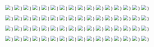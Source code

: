 

![](https://i0.wp.com/theresponsivei.com/wp-content/uploads/2015/10/giphy.gif?resize=500%2C500&ssl=1)
)
![](https://i0.wp.com/theresponsivei.com/wp-content/uploads/2015/10/giphy.gif?resize=500%2C500&ssl=1)
)
![](https://i0.wp.com/theresponsivei.com/wp-content/uploads/2015/10/giphy.gif?resize=500%2C500&ssl=1)
)
![](https://i0.wp.com/theresponsivei.com/wp-content/uploads/2015/10/giphy.gif?resize=500%2C500&ssl=1)
)
![](https://i0.wp.com/theresponsivei.com/wp-content/uploads/2015/10/giphy.gif?resize=500%2C500&ssl=1)
)
![](https://i0.wp.com/theresponsivei.com/wp-content/uploads/2015/10/giphy.gif?resize=500%2C500&ssl=1)
)
![](https://i0.wp.com/theresponsivei.com/wp-content/uploads/2015/10/giphy.gif?resize=500%2C500&ssl=1)
)
![](https://i0.wp.com/theresponsivei.com/wp-content/uploads/2015/10/giphy.gif?resize=500%2C500&ssl=1)
)
![](https://i0.wp.com/theresponsivei.com/wp-content/uploads/2015/10/giphy.gif?resize=500%2C500&ssl=1)
)
![](https://i0.wp.com/theresponsivei.com/wp-content/uploads/2015/10/giphy.gif?resize=500%2C500&ssl=1)
)
![](https://i0.wp.com/theresponsivei.com/wp-content/uploads/2015/10/giphy.gif?resize=500%2C500&ssl=1)
)
![](https://i0.wp.com/theresponsivei.com/wp-content/uploads/2015/10/giphy.gif?resize=500%2C500&ssl=1)
)
![](https://i0.wp.com/theresponsivei.com/wp-content/uploads/2015/10/giphy.gif?resize=500%2C500&ssl=1)
)
![](https://i0.wp.com/theresponsivei.com/wp-content/uploads/2015/10/giphy.gif?resize=500%2C500&ssl=1)
)
![](https://i0.wp.com/theresponsivei.com/wp-content/uploads/2015/10/giphy.gif?resize=500%2C500&ssl=1)
)
![](https://i0.wp.com/theresponsivei.com/wp-content/uploads/2015/10/giphy.gif?resize=500%2C500&ssl=1)
)


![](https://i0.wp.com/theresponsivei.com/wp-content/uploads/2015/10/giphy.gif?resize=500%2C500&ssl=1)
)
![](https://i0.wp.com/theresponsivei.com/wp-content/uploads/2015/10/giphy.gif?resize=500%2C500&ssl=1)
)
![](https://i0.wp.com/theresponsivei.com/wp-content/uploads/2015/10/giphy.gif?resize=500%2C500&ssl=1)
)
![](https://i0.wp.com/theresponsivei.com/wp-content/uploads/2015/10/giphy.gif?resize=500%2C500&ssl=1)
)
![](https://i0.wp.com/theresponsivei.com/wp-content/uploads/2015/10/giphy.gif?resize=500%2C500&ssl=1)
)
![](https://i0.wp.com/theresponsivei.com/wp-content/uploads/2015/10/giphy.gif?resize=500%2C500&ssl=1)
)
![](https://i0.wp.com/theresponsivei.com/wp-content/uploads/2015/10/giphy.gif?resize=500%2C500&ssl=1)
)
![](https://i0.wp.com/theresponsivei.com/wp-content/uploads/2015/10/giphy.gif?resize=500%2C500&ssl=1)
)
![](https://i0.wp.com/theresponsivei.com/wp-content/uploads/2015/10/giphy.gif?resize=500%2C500&ssl=1)
)
![](https://i0.wp.com/theresponsivei.com/wp-content/uploads/2015/10/giphy.gif?resize=500%2C500&ssl=1)
)
![](https://i0.wp.com/theresponsivei.com/wp-content/uploads/2015/10/giphy.gif?resize=500%2C500&ssl=1)
)
![](https://i0.wp.com/theresponsivei.com/wp-content/uploads/2015/10/giphy.gif?resize=500%2C500&ssl=1)
)
![](https://i0.wp.com/theresponsivei.com/wp-content/uploads/2015/10/giphy.gif?resize=500%2C500&ssl=1)
)
![](https://i0.wp.com/theresponsivei.com/wp-content/uploads/2015/10/giphy.gif?resize=500%2C500&ssl=1)
)
![](https://i0.wp.com/theresponsivei.com/wp-content/uploads/2015/10/giphy.gif?resize=500%2C500&ssl=1)
)
![](https://i0.wp.com/theresponsivei.com/wp-content/uploads/2015/10/giphy.gif?resize=500%2C500&ssl=1)
)


![](https://i0.wp.com/theresponsivei.com/wp-content/uploads/2015/10/giphy.gif?resize=500%2C500&ssl=1)
)
![](https://i0.wp.com/theresponsivei.com/wp-content/uploads/2015/10/giphy.gif?resize=500%2C500&ssl=1)
)
![](https://i0.wp.com/theresponsivei.com/wp-content/uploads/2015/10/giphy.gif?resize=500%2C500&ssl=1)
)
![](https://i0.wp.com/theresponsivei.com/wp-content/uploads/2015/10/giphy.gif?resize=500%2C500&ssl=1)
)
![](https://i0.wp.com/theresponsivei.com/wp-content/uploads/2015/10/giphy.gif?resize=500%2C500&ssl=1)
)
![](https://i0.wp.com/theresponsivei.com/wp-content/uploads/2015/10/giphy.gif?resize=500%2C500&ssl=1)
)
![](https://i0.wp.com/theresponsivei.com/wp-content/uploads/2015/10/giphy.gif?resize=500%2C500&ssl=1)
)
![](https://i0.wp.com/theresponsivei.com/wp-content/uploads/2015/10/giphy.gif?resize=500%2C500&ssl=1)
)
![](https://i0.wp.com/theresponsivei.com/wp-content/uploads/2015/10/giphy.gif?resize=500%2C500&ssl=1)
)
![](https://i0.wp.com/theresponsivei.com/wp-content/uploads/2015/10/giphy.gif?resize=500%2C500&ssl=1)
)
![](https://i0.wp.com/theresponsivei.com/wp-content/uploads/2015/10/giphy.gif?resize=500%2C500&ssl=1)
)
![](https://i0.wp.com/theresponsivei.com/wp-content/uploads/2015/10/giphy.gif?resize=500%2C500&ssl=1)
)
![](https://i0.wp.com/theresponsivei.com/wp-content/uploads/2015/10/giphy.gif?resize=500%2C500&ssl=1)
)
![](https://i0.wp.com/theresponsivei.com/wp-content/uploads/2015/10/giphy.gif?resize=500%2C500&ssl=1)
)
![](https://i0.wp.com/theresponsivei.com/wp-content/uploads/2015/10/giphy.gif?resize=500%2C500&ssl=1)
)
![](https://i0.wp.com/theresponsivei.com/wp-content/uploads/2015/10/giphy.gif?resize=500%2C500&ssl=1)
)


![](https://i0.wp.com/theresponsivei.com/wp-content/uploads/2015/10/giphy.gif?resize=500%2C500&ssl=1)
)
![](https://i0.wp.com/theresponsivei.com/wp-content/uploads/2015/10/giphy.gif?resize=500%2C500&ssl=1)
)
![](https://i0.wp.com/theresponsivei.com/wp-content/uploads/2015/10/giphy.gif?resize=500%2C500&ssl=1)
)
![](https://i0.wp.com/theresponsivei.com/wp-content/uploads/2015/10/giphy.gif?resize=500%2C500&ssl=1)
)
![](https://i0.wp.com/theresponsivei.com/wp-content/uploads/2015/10/giphy.gif?resize=500%2C500&ssl=1)
)
![](https://i0.wp.com/theresponsivei.com/wp-content/uploads/2015/10/giphy.gif?resize=500%2C500&ssl=1)
)
![](https://i0.wp.com/theresponsivei.com/wp-content/uploads/2015/10/giphy.gif?resize=500%2C500&ssl=1)
)
![](https://i0.wp.com/theresponsivei.com/wp-content/uploads/2015/10/giphy.gif?resize=500%2C500&ssl=1)
)
![](https://i0.wp.com/theresponsivei.com/wp-content/uploads/2015/10/giphy.gif?resize=500%2C500&ssl=1)
)
![](https://i0.wp.com/theresponsivei.com/wp-content/uploads/2015/10/giphy.gif?resize=500%2C500&ssl=1)
)
![](https://i0.wp.com/theresponsivei.com/wp-content/uploads/2015/10/giphy.gif?resize=500%2C500&ssl=1)
)
![](https://i0.wp.com/theresponsivei.com/wp-content/uploads/2015/10/giphy.gif?resize=500%2C500&ssl=1)
)
![](https://i0.wp.com/theresponsivei.com/wp-content/uploads/2015/10/giphy.gif?resize=500%2C500&ssl=1)
)
![](https://i0.wp.com/theresponsivei.com/wp-content/uploads/2015/10/giphy.gif?resize=500%2C500&ssl=1)
)
![](https://i0.wp.com/theresponsivei.com/wp-content/uploads/2015/10/giphy.gif?resize=500%2C500&ssl=1)
)
![](https://i0.wp.com/theresponsivei.com/wp-content/uploads/2015/10/giphy.gif?resize=500%2C500&ssl=1)
)
